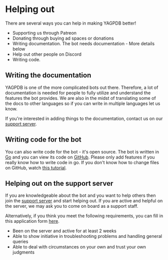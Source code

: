 # Helping out

There are several ways you can help in making YAGPDB better!

* Supporting us through Patreon
* Donating through buying ad spaces or donations
* Writing documentation. The bot needs documentation - More details below
* Help out other people on Discord
* Writing code.

## Writing the documentation

YAGPDB is one of the more complicated bots out there. Therefore, a lot of documentation is needed for people to fully utilize and understand the features the bot provides. We are also in the midst of translating some of the docs to other languages so if you can write in multiple languages let us know. 

If you're interested in adding things to the documentation, contact us on our [support server](https://discord.gg/GcpyYh3).

## Writing code for the bot

You can also write code for the bot - it's open source. The bot is written in [Go](https://golang.org/) and you can view its code on [GitHub](https://github.com/jonas747/yagpdb). Please only add features if you really know how to write code in go. If you don't know how to change files on GitHub, watch [this tutorial](https://www.youtube.com/watch?v=yr6IzOGoMsQ).

## Helping out on the support server

If you are knowledgeable about the bot and you want to help others then join the [support server](https://discord.gg/GcpyYh3) and start helping out. If you are active and helpful on the server, we may ask you to come on board as a support staff.

Alternatively, if you think you meet the following requirements, you can fill in this application form [here](https://forms.gle/FtnaLVcFgVFvXGQ9A).

* Been on the server and active for at least 2 weeks
* Able to show initiative in troubleshooting problems and handling general queries
* Able to deal with circumstances on your own and trust your own judgments

